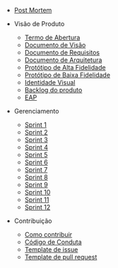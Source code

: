 - [Post Mortem](Docs/Post_mortem.md)

- Visão de Produto
  - [Termo de Abertura](Docs/Termo_de_abertura.md)
  - [Documento de Visão](Docs/Documento_de_visao.md)
  - [Documento de Requisitos](Docs/Documento_de_requisitos.md)
  - [Documento de Arquitetura](Docs/Documento_de_arquitetura.md)
  - [Protótipo de Alta Fidelidade](Docs/Prototipo_de_alta_fidelidade.md)
  - [Protótipo de Baixa Fidelidade](Docs/Prototipo_de_baixa_fidelidade.md)
  - [Identidade Visual](Docs/Guia_de_estilo.md)
  - [Backlog do produto](Docs/Backlog_do_produto.md)
  - [EAP](Docs/Estrutura_Analitica_do_projeto.md)

- Gerenciamento
  - [Sprint 1](Sprints/Sprint%201/Sprint1.md)
  - [Sprint 2](Sprints/Sprint%202/Sprint2.md)
  - [Sprint 3](Sprints/Sprint%203/Sprint3.md)
  - [Sprint 4](Sprints/Sprint%204/Sprint%204.md)
  - [Sprint 5](Sprints/Sprint%205/Sprint%205.md)
  - [Sprint 6](Sprints/Sprint%206/Sprint%206.md)
  - [Sprint 7](Sprints/Sprint%207/Sprint%207.md)
  - [Sprint 8](Sprints/Sprint%208/Sprint%208.md)
  - [Sprint 9](Sprints/Sprint%209/Sprint%209.md)
  - [Sprint 10](Sprints/Sprint%2010/Sprint%2010.md)
  - [Sprint 11](Sprints/Sprint%2011/Sprint%2011.md)
  - [Sprint 12](Sprints/Sprint%2012/Sprint%2012.md)

- Contribuição
  - [Como contribuir](Docs/Como_Contribuir.md)
  - [Código de Conduta](Docs/Codigo_de_conduta.md)
  - [Template de issue](Template_de_Issue.md)
  - [Template de pull request](Template_de_pull_request.md)

